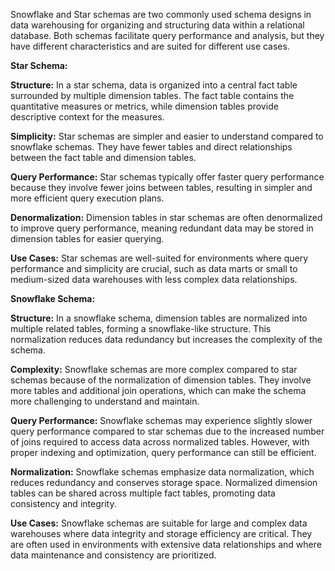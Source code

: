 Snowflake and Star schemas are two commonly used schema designs in data warehousing for organizing and structuring data within a relational database. Both schemas facilitate query performance and analysis, but they have different characteristics and are suited for different use cases.

**Star Schema:**

**Structure:** In a star schema, data is organized into a central fact table surrounded by multiple dimension tables. The fact table contains the quantitative measures or metrics, while dimension tables provide descriptive context for the measures.

**Simplicity:** Star schemas are simpler and easier to understand compared to snowflake schemas. They have fewer tables and direct relationships between the fact table and dimension tables.

**Query Performance:** Star schemas typically offer faster query performance because they involve fewer joins between tables, resulting in simpler and more efficient query execution plans.

**Denormalization:** Dimension tables in star schemas are often denormalized to improve query performance, meaning redundant data may be stored in dimension tables for easier querying.

**Use Cases:** Star schemas are well-suited for environments where query performance and simplicity are crucial, such as data marts or small to medium-sized data warehouses with less complex data relationships.

**Snowflake Schema:**

**Structure:** In a snowflake schema, dimension tables are normalized into multiple related tables, forming a snowflake-like structure. This normalization reduces data redundancy but increases the complexity of the schema.

**Complexity:** Snowflake schemas are more complex compared to star schemas because of the normalization of dimension tables. They involve more tables and additional join operations, which can make the schema more challenging to understand and maintain.

**Query Performance:** Snowflake schemas may experience slightly slower query performance compared to star schemas due to the increased number of joins required to access data across normalized tables. However, with proper indexing and optimization, query performance can still be efficient.

**Normalization:** Snowflake schemas emphasize data normalization, which reduces redundancy and conserves storage space. Normalized dimension tables can be shared across multiple fact tables, promoting data consistency and integrity.

**Use Cases:** Snowflake schemas are suitable for large and complex data warehouses where data integrity and storage efficiency are critical. They are often used in environments with extensive data relationships and where data maintenance and consistency are prioritized.
